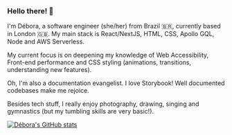 ### Hello there! 🤩

I'm Débora, a software engineer (she/her) from Brazil 🇧🇷, currently based in London 🇬🇧. 
My main stack is React/NextJS, HTML, CSS, Apollo GQL, Node and AWS Serverless.

My current focus is on deepening my knowledge of Web Accessibility, Front-end performance and CSS styling (animations, transitions, understanding new features).

Oh, I'm also a documentation evangelist. I love Storybook! Well documented codebases make me rejoice.

Besides tech stuff, I really enjoy photography, drawing, singing and gymnastics (but my tumbling skills are very basic!).

[![Débora's GitHub stats](https://github-readme-stats.vercel.app/api?username=deboraornellas)](https://github.com/anuraghazra/github-readme-stats)

<!--
**deboraornellas/deboraornellas** is a ✨ _special_ ✨ repository because its `README.md` (this file) appears on your GitHub profile.

Here are some ideas to get you started:

- 🔭 I’m currently working on ...
- 🌱 I’m currently learning ...
- 👯 I’m looking to collaborate on ...
- 🤔 I’m looking for help with ...
- 💬 Ask me about ...
- 📫 How to reach me: ...
- 😄 Pronouns: ...
- ⚡ Fun fact: ...
-->
